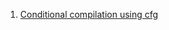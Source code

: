  1. [Conditional compilation using cfg](https://doc.rust-lang.org/rust-by-example/attribute/cfg.html)
